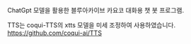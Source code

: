 ChatGpt 모델을 활용한 블루아카이브 카요코 대화용 챗 봇 프로그램.

TTS는 coqui-TTS의 xtts 모델을 미세 조정하여 사용하였습니다. 
https://github.com/coqui-ai/TTS
